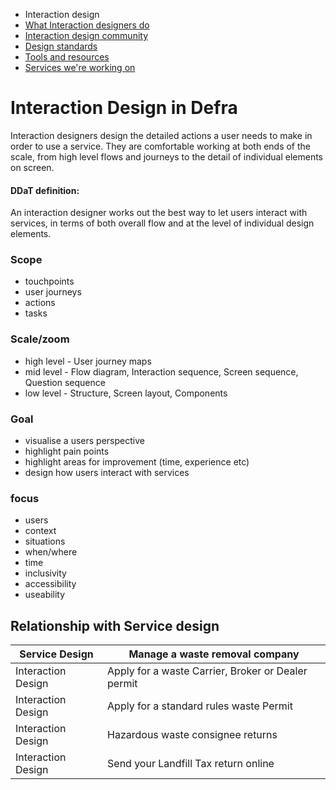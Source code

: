 

<!-- * Interaction design at Defra 
* What interaction designers do 
* Design standards
* Service teams
* Community
* Tools and resources  -->


<!-- Nav -->
* Interaction design
* [What Interaction designers do](/interaction-design.md)
* [Interaction design community](/community.md)
* [Design standards](/standards.md)
* [Tools and resources](/tools-and-resources.md)
* [Services we're working on](/service-teams.md)


# Interaction Design in Defra

Interaction designers design the detailed actions a user needs to make in order to use a service. They are comfortable working at both ends of the scale, from high level flows and journeys to the detail of individual elements on screen. 


#### DDaT definition:

An interaction designer works out the best way to let users interact with services, in terms of both overall flow and at the level of individual design elements.


### Scope

* touchpoints
* user journeys 
* actions
* tasks

### Scale/zoom

* high level - User journey maps
* mid level - Flow diagram, Interaction sequence, Screen sequence, Question sequence
* low level - Structure, Screen layout, Components


### Goal

* visualise a users perspective
* highlight pain points
* highlight areas for improvement (time, experience etc)
* design how users interact with services

### focus

* users
* context
* situations
* when/where
* time
* inclusivity
* accessibility
* useability

## Relationship with Service design

| Service Design | Manage a waste removal company |
| --- | --- |
| Interaction Design | Apply for a waste Carrier, Broker or Dealer permit |
| Interaction Design | Apply for a standard rules waste Permit |
| Interaction Design | Hazardous waste consignee returns |
| Interaction Design | Send your Landfill Tax return online |
